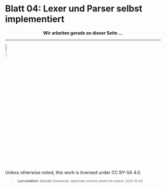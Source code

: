 # Blatt 04: Lexer und Parser selbst implementiert

<div align="center">

**Wir arbeiten gerade an dieser Seite …**

</div>

------------------------------------------------------------------------

<img src="https://licensebuttons.net/l/by-sa/4.0/88x31.png" width="10%">

Unless otherwise noted, this work is licensed under CC BY-SA 4.0.

<blockquote><p><sup><sub><strong>Last modified:</strong> 4ab2ebb (homework: deactivate exercise sheets for rework, 2025-10-01)<br></sub></sup></p></blockquote>
